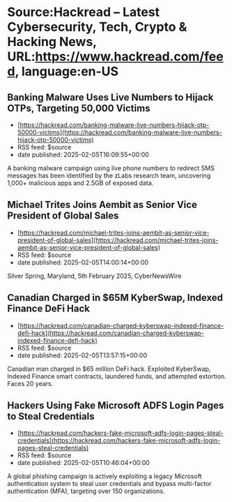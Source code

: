 # Source:Hackread – Latest Cybersecurity, Tech, Crypto & Hacking News, URL:https://www.hackread.com/feed, language:en-US

## Banking Malware Uses Live Numbers to Hijack OTPs, Targeting 50,000 Victims
 - [https://hackread.com/banking-malware-live-numbers-hijack-otp-50000-victims](https://hackread.com/banking-malware-live-numbers-hijack-otp-50000-victims)
 - RSS feed: $source
 - date published: 2025-02-05T16:09:55+00:00

A banking malware campaign using live phone numbers to redirect SMS messages has been identified by the zLabs research team, uncovering 1,000+ malicious apps and 2.5GB of exposed data.

## Michael Trites Joins Aembit as Senior Vice President of Global Sales
 - [https://hackread.com/michael-trites-joins-aembit-as-senior-vice-president-of-global-sales](https://hackread.com/michael-trites-joins-aembit-as-senior-vice-president-of-global-sales)
 - RSS feed: $source
 - date published: 2025-02-05T14:00:14+00:00

Silver Spring, Maryland, 5th February 2025, CyberNewsWire

## Canadian Charged in $65M KyberSwap, Indexed Finance DeFi Hack
 - [https://hackread.com/canadian-charged-kyberswap-indexed-finance-defi-hack](https://hackread.com/canadian-charged-kyberswap-indexed-finance-defi-hack)
 - RSS feed: $source
 - date published: 2025-02-05T13:57:15+00:00

Canadian man charged in $65 million DeFi hack. Exploited KyberSwap, Indexed Finance smart contracts, laundered funds, and attempted extortion. Faces 20 years.

## Hackers Using Fake Microsoft ADFS Login Pages to Steal Credentials
 - [https://hackread.com/hackers-fake-microsoft-adfs-login-pages-steal-credentials](https://hackread.com/hackers-fake-microsoft-adfs-login-pages-steal-credentials)
 - RSS feed: $source
 - date published: 2025-02-05T10:46:04+00:00

A global phishing campaign is actively exploiting a legacy Microsoft authentication system to steal user credentials and bypass multi-factor authentication (MFA), targeting over 150 organizations.

